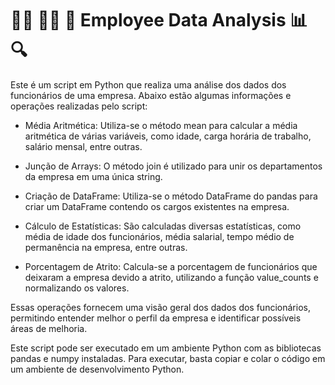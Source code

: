 # 👨‍💼 👩‍💼 💼 Employee Data Analysis 📊 🔍
Este é um script em Python que realiza uma análise dos dados dos funcionários de uma empresa. Abaixo estão algumas informações e operações realizadas pelo script:

- Média Aritmética: Utiliza-se o método mean para calcular a média aritmética de várias variáveis, como idade, carga horária de trabalho, salário mensal, entre outras.

- Junção de Arrays: O método join é utilizado para unir os departamentos da empresa em uma única string.

- Criação de DataFrame: Utiliza-se o método DataFrame do pandas para criar um DataFrame contendo os cargos existentes na empresa.

- Cálculo de Estatísticas: São calculadas diversas estatísticas, como média de idade dos funcionários, média salarial, tempo médio de permanência na empresa, entre outras.

- Porcentagem de Atrito: Calcula-se a porcentagem de funcionários que deixaram a empresa devido a atrito, utilizando a função value_counts e normalizando os valores.

Essas operações fornecem uma visão geral dos dados dos funcionários, permitindo entender melhor o perfil da empresa e identificar possíveis áreas de melhoria.

Este script pode ser executado em um ambiente Python com as bibliotecas pandas e numpy instaladas. Para executar, basta copiar e colar o código em um ambiente de desenvolvimento Python.

